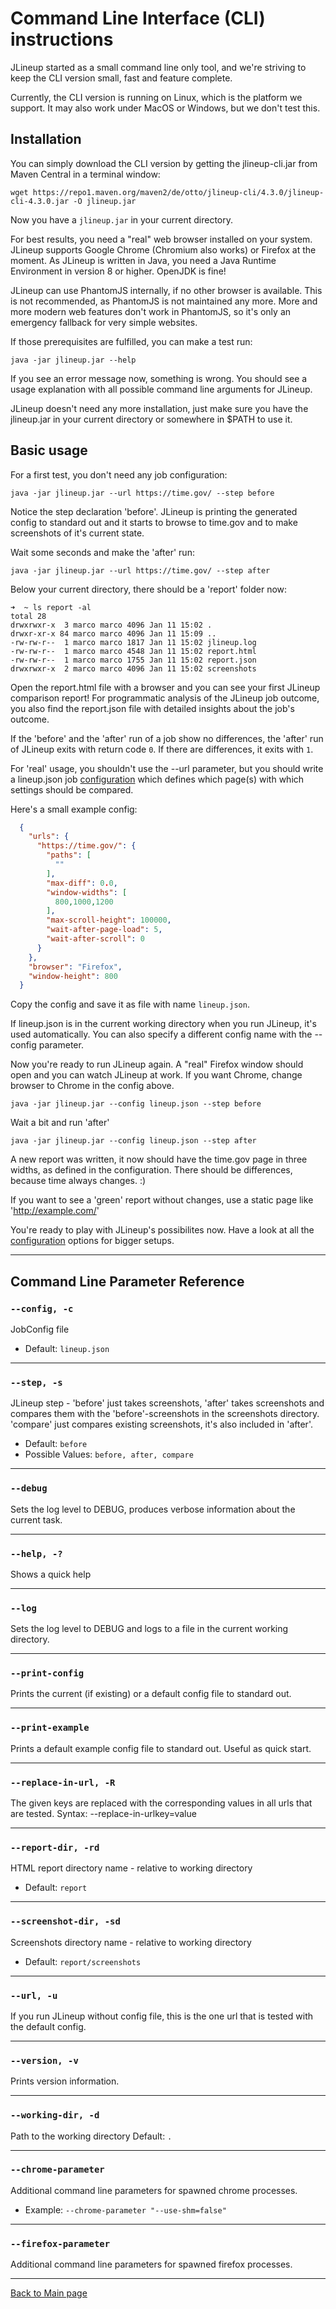 # Command Line Interface (CLI) instructions

JLineup started as a small command line only tool, and we're striving
to keep the CLI version small, fast and feature complete.

Currently, the CLI version is running on Linux, which is the platform we
support. It may also work under MacOS or Windows, but we don't test this.

## Installation

You can simply download the CLI version by getting the jlineup-cli.jar
from Maven Central in a terminal window:

`wget https://repo1.maven.org/maven2/de/otto/jlineup-cli/4.3.0/jlineup-cli-4.3.0.jar -O jlineup.jar`

Now you have a `jlineup.jar` in your current directory.

For best results, you need a "real" web browser installed on your system.
JLineup supports Google Chrome (Chromium also works) or Firefox at the
moment. As JLineup is written in Java, you need a Java Runtime
Environment in version 8 or higher. OpenJDK is fine!

JLineup can use PhantomJS internally, if no other browser is available.
This is not recommended, as PhantomJS is not maintained any more. More
and more modern web features don't work in PhantomJS, so it's only an
emergency fallback for very simple websites.

If those prerequisites are fulfilled, you can make a test run:

`java -jar jlineup.jar --help`

If you see an error message now, something is wrong. You should see
a usage explanation with all possible command line arguments for JLineup.

JLineup doesn't need any more installation, just make sure you have the
jlineup.jar in your current directory or somewhere in $PATH to use it.

## Basic usage

For a first test, you don't need any job configuration:

`java -jar jlineup.jar --url https://time.gov/ --step before`

Notice the step declaration 'before'. JLineup is printing the generated
config to standard out and it starts to browse to time.gov and to make
screenshots of it's current state.

Wait some seconds and make the 'after' run:

`java -jar jlineup.jar --url https://time.gov/ --step after`

Below your current directory, there should be a 'report' folder now:

```
➜  ~ ls report -al
total 28
drwxrwxr-x  3 marco marco 4096 Jan 11 15:02 .
drwxr-xr-x 84 marco marco 4096 Jan 11 15:09 ..
-rw-rw-r--  1 marco marco 1817 Jan 11 15:02 jlineup.log
-rw-rw-r--  1 marco marco 4548 Jan 11 15:02 report.html
-rw-rw-r--  1 marco marco 1755 Jan 11 15:02 report.json
drwxrwxr-x  2 marco marco 4096 Jan 11 15:02 screenshots
```
Open the report.html file with a browser and you can see your first
JLineup comparison report! For programmatic analysis of the JLineup
job outcome, you also find the report.json file with detailed insights
about the job's outcome.

If the 'before' and the 'after' run of a job show no differences, the
'after' run of JLineup exits with return code `0`. If there are
differences, it exits with `1`.

For 'real' usage, you shouldn't use the --url parameter, but you should
write a lineup.json job [configuration](CONFIGURATION.md) which defines which page(s) with which
settings should be compared.

Here's a small example config:

```json
  {
    "urls": {
      "https://time.gov/": {
        "paths": [
          ""
        ],
        "max-diff": 0.0,
        "window-widths": [
          800,1000,1200
        ],
        "max-scroll-height": 100000,
        "wait-after-page-load": 5,
        "wait-after-scroll": 0
      }
    },
    "browser": "Firefox",
    "window-height": 800
  }
```

Copy the config and save it as file with name `lineup.json`.

If lineup.json is in the current working directory when you run JLineup,
it's used automatically. You can also specify a different config name
with the --config parameter.

Now you're ready to run JLineup again. A "real" Firefox window should
open and you can watch JLineup at work. If you want Chrome, change
browser to Chrome in the config above.

`java -jar jlineup.jar --config lineup.json --step before`

Wait a bit and run 'after'

`java -jar jlineup.jar --config lineup.json --step after`

A new report was written, it now should have the time.gov page
in three widths, as defined in the configuration. There should be
differences, because time always changes. :)

If you want to see a 'green' report without changes, use a static page
like 'http://example.com/'

You're ready to play with JLineup's possibilites now. Have a look at all
the [configuration](CONFIGURATION.md) options for bigger setups.

---

## Command Line Parameter Reference

### `--config, -c`

JobConfig file
* Default: `lineup.json`

---

### `--step, -s`

JLineup step - 'before' just takes screenshots, 'after' takes
screenshots and compares them with the 'before'-screenshots in the
screenshots directory. 'compare' just compares existing screenshots,
it's also included in 'after'.
* Default: `before`
* Possible Values: `before, after, compare`

---

### `--debug`

Sets the log level to DEBUG, produces verbose information about the
current task.

---

### `--help, -?`

Shows a quick help

---

### `--log`

Sets the log level to DEBUG and logs to a file in the current working
directory.

---

### `--print-config`

Prints the current (if existing) or a default config file to standard
out.

---

### `--print-example`

Prints a default example config file to standard out. Useful as quick
start.

---

### `--replace-in-url, -R`

The given keys are replaced with the corresponding values in all urls
that are tested.
Syntax: --replace-in-urlkey=value

---

### `--report-dir, -rd`

HTML report directory name - relative to working directory
* Default: `report`

---

### `--screenshot-dir, -sd`

Screenshots directory name - relative to working directory
* Default: `report/screenshots`

---

### `--url, -u`

If you run JLineup without config file, this is the one url that is
tested with the default config.

---

### `--version, -v`

Prints version information.

---

### `--working-dir, -d`

Path to the working directory
Default: `.`

---

### `--chrome-parameter`

Additional command line parameters for spawned chrome processes.
* Example: `--chrome-parameter "--use-shm=false"`

---

### `--firefox-parameter`

Additional command line parameters for spawned firefox processes.

---

[Back to Main page](../README.md)